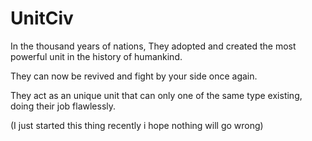 # UnitCiv
In the thousand years of nations, They adopted and created the most powerful unit in the history of humankind.

They can now be revived and fight by your side once again.

They act as an unique unit that can only one of the same type existing, doing their job flawlessly.

(I just started this thing recently i hope nothing will go wrong)
